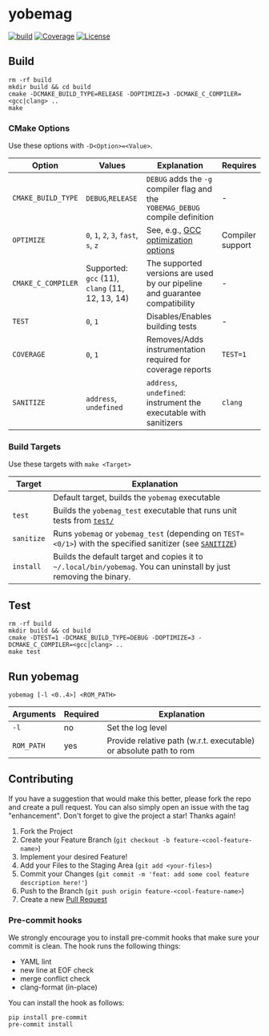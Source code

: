 # yobemag

[![build](https://github.com/benzammour/yobemag/actions/workflows/sonarcloud.yml/badge.svg?branch=main)](https://github.com/Benzammour/yobemag/actions)
[![Coverage](https://sonarcloud.io/api/project_badges/measure?project=Benzammour_yobemag&metric=coverage)](https://sonarcloud.io/summary/new_code?id=Benzammour_yobemag)
[![License](https://img.shields.io/github/license/Benzammour/yobemag)](https://github.com/Benzammour/yobemag/blob/main/LICENSE)

## Build

```shell
rm -rf build
mkdir build && cd build
cmake -DCMAKE_BUILD_TYPE=RELEASE -DOPTIMIZE=3 -DCMAKE_C_COMPILER=<gcc|clang> ..
make
```

### CMake Options

Use these options with `-D<Option>=<Value>`.

| Option             | Values                                          | Explanation                                                                                     | Requires         |
|--------------------|-------------------------------------------------|-------------------------------------------------------------------------------------------------|------------------|
| `CMAKE_BUILD_TYPE` | `DEBUG`,`RELEASE`                               | `DEBUG` adds the `-g` compiler flag and the `YOBEMAG_DEBUG` compile definition                  | -                |
| `OPTIMIZE`         | `0`, `1`, `2`, `3`, `fast`, `s`, `z`            | See, e.g., [GCC optimization options](https://gcc.gnu.org/onlinedocs/gcc/Optimize-Options.html) | Compiler support |
| `CMAKE_C_COMPILER` | Supported: `gcc` (11), `clang` (11, 12, 13, 14) | The supported versions are used by our pipeline and guarantee compatibility                     | -                |
| `TEST`             | `0`, `1`                                        | Disables/Enables building tests                                                                 | -                |
| `COVERAGE`         | `0`, `1`                                        | Removes/Adds instrumentation required for coverage reports                                      | `TEST=1`         |
| `SANITIZE`         | `address`, `undefined`                          | `address`, `undefined`: instrument the executable with sanitizers                               | `clang`          |

### Build Targets

Use these targets with `make <Target>`

| Target     | Explanation                                                                                                                    |
|------------|--------------------------------------------------------------------------------------------------------------------------------|
|            | Default target, builds the `yobemag` executable                                                                                |
| `test`     | Builds the `yobemag_test` executable that runs unit tests from [`test/`](https://github.com/Benzammour/yobemag/tree/main/test) |
| `sanitize` | Runs `yobemag` or `yobemag_test` (depending on `TEST=<0/1>`) with the specified sanitizer (see [`SANITIZE`](#CMake-Options))   |
| `install`  | Builds the default target and copies it to `~/.local/bin/yobemag`. You can uninstall by just removing the binary.              |

## Test

```shell
rm -rf build
mkdir build && cd build
cmake -DTEST=1 -DCMAKE_BUILD_TYPE=DEBUG -DOPTIMIZE=3 -DCMAKE_C_COMPILER=<gcc|clang> ..
make test
```

## Run yobemag

```shell
yobemag [-l <0..4>] <ROM_PATH>
```

| Arguments  | Required | Explanation                                                       |
|------------|----------|-------------------------------------------------------------------|
| `-l`       | no       | Set the log level                                                 |
| `ROM_PATH` | yes      | Provide relative path (w.r.t. executable) or absolute path to rom |

## Contributing

If you have a suggestion that would make this better, please fork the repo and create a pull request.
You can also simply open an issue with the tag "enhancement".
Don't forget to give the project a star! Thanks again!

1. Fork the Project
2. Create your Feature Branch (`git checkout -b feature-<cool-feature-name>`)
3. Implement your desired Feature!
4. Add your Files to the Staging Area (`git add <your-files>`)
5. Commit your Changes (`git commit -m 'feat: add some cool feature description here!'`)
6. Push to the Branch (`git push origin feature-<cool-feature-name>`)
7. Create a new [Pull Request](https://github.com/benzammour/yobemag/pulls)

### Pre-commit hooks

We strongly encourage you to install pre-commit hooks that make sure your commit is clean.
The hook runs the following things:

- YAML lint
- new line at EOF check
- merge conflict check
- clang-format (in-place)

You can install the hook as follows:

```shell
pip install pre-commit
pre-commit install
```
